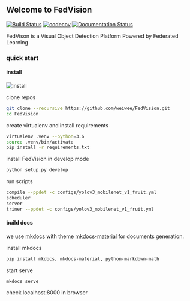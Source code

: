 ## Welcome to FedVision

[![Build Status](https://travis-ci.com/weiwee/FedVision.svg?token=M1cDYtJimwVq7j3Qq2c1&branch=master)](https://travis-ci.com/weiwee/FedVision)
[![codecov](https://codecov.io/gh/weiwee/FedVision/branch/master/graph/badge.svg?token=53P5W56MIJ)](https://codecov.io/gh/weiwee/FedVision)
[![Documentation Status](https://readthedocs.com/projects/sagewei-fedvision/badge/?version=latest&token=b5f872239fae7a1fb71abee19971fa6916d14cc10af496affd92446f64a7f75f)](https://sagewei-fedvision.readthedocs-hosted.com/en/latest/?badge=latest)

FedVison is a Visual Object Detection Platform Powered by Federated Learning


### quick start

#### install

![install](img/install.gif)

clone repos
``` bash
git clone --recursive https://github.com/weiwee/FedVision.git
cd FedVision
```

create virtualenv and install requirements
```bash
virtualenv .venv --python=3.6
source .venv/bin/activate
pip install -r requirements.txt
```

install FedVision in develop mode
```bash
python setup.py develop
```

run scripts
```bash
compile --ppdet -c configs/yolov3_mobilenet_v1_fruit.yml
scheduler
server
triner --ppdet -c configs/yolov3_mobilenet_v1_fruit.yml
```

#### build docs

we use [mkdocs](https://www.mkdocs.org/) with theme [mkdocs-material](https://squidfunk.github.io/mkdocs-material/) for documents generation.

install mkdocs
```bash
pip install mkdocs, mkdocs-material, python-markdown-math
```

start serve
```
mkdocs serve
```

check localhost:8000 in browser
